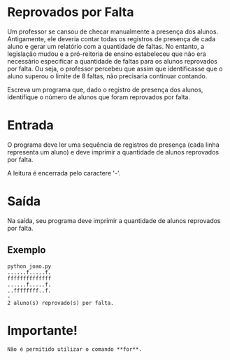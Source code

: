 # Reprovados por Falta

Um professor se cansou de checar manualmente a presença dos alunos. Antigamente,
ele deveria contar todas os registros de presença de cada aluno e gerar um relatório
com a quantidade de faltas. No entanto, a legislação mudou e a pró-reitoria de ensino
estabeleceu que não era necessário especificar a quantidade de faltas para os alunos reprovados por falta.
Ou seja, o professor percebeu que assim que identificasse que o aluno superou o limite de 8 faltas, não
precisaria continuar contando.

Escreva um programa que, dado o registro de presença dos alunos, identifique o número de alunos que foram
reprovados por falta.

# Entrada

O programa deve ler uma sequência de registros de presença (cada linha representa um aluno) e deve imprimir
a quantidade de alunos reprovados por falta.

A leitura é encerrada pelo caractere '-'.

# Saída

Na saída, seu programa deve imprimir a quantidade de alunos reprovados por falta.


## Exemplo

    python joao.py
    ......f.....f.
    ffffffffffffff
    ......f.....f.
    ..ffffffff..f.
    -
    2 aluno(s) reprovado(s) por falta.

# Importante!

    Não é permitido utilizar o comando **for**.